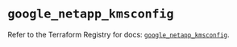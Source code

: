 # `google_netapp_kmsconfig`

Refer to the Terraform Registry for docs: [`google_netapp_kmsconfig`](https://registry.terraform.io/providers/hashicorp/google-beta/6.1.0/docs/resources/google_netapp_kmsconfig).
